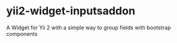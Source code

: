 # yii2-widget-inputsaddon
A Widget for Yii 2 with a simple way to group fields with bootstrap components
